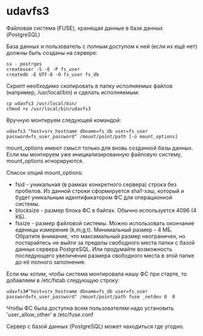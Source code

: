 # udavfs3
Файловая система (FUSE), хранящая данные в базе данных (PostgreSQL)

База данных и пользователь с полным доступом к ней (если их ещё нет) должны быть созданы на сервере:
```
su - postrges
createuser -S -E -P fs_user
createdb -E UTF-8 -O fs_user fs_db
```

Скрипт необходимо скопировать в папку исполняемых файлов (например, /usr/local/bin) и сделать исполняемым:
```
cp udavfs3 /usr/local/bin/
chmod +x /usr/local/bin/udavfs3
```

Вручную монтируем следующей командой:

`udavfs3 "host=srv_hostname dbname=fs_db user=fs_user password=fs_user_password" /mount/point/path [-o mount_options]`

mount_options имеют смысл только для вновь созданной базы данных.
Если мы монтируем уже инициализированную файловую систему, mount_options игнорируются.

Список опций mount_options:

* fsid		-	уникальная (в рамках конкретного сервера) строка без пробелов. Из данной строки сформируется sha1-хэш, который и будет
				уникальным идентификатором ФС для операционной системы.
* blocksize	- 	размер блока ФС в байтах. Обычно используется 4096 (4 КБ).
* fssize	-	размер файловой системы. Можно использовать окончание еденицы измерения (k,m,g,t). Минимальный размер - 4 МБ.
				Обратите внимание, что максимальный размер неограничен, но постарайтесь не выйти за пределы свободного места
				папки с базой данных сервера PostgreSQL. Или продумайте возможность последующего увеличения размера свободного
				места в этой папке до её полного заполнения.
				
Если мы хотим, чтобы система монтировала нашу ФС при старте, то добавляем в /etc/fstab следующую строку:

`udavfs3#"host=srv_hostname dbname=fs_db user=fs_user password=fs_user_password" /mount/point/path fuse _netdev 0  0`

Чтобы ФС была доступна всем пользователям надо установить 'user_allow_other' в /etc/fuse.conf

Сервер с базой данных (PostgreSQL) может находиться где угодно.
